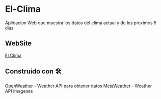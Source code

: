 # El-Clima
Aplicacion Web que muestra los datos del clima actual y de los proximos 5 dias

## WebSite

[El Clima](https://franco-navarro.github.io/El-Clima/)

## Construido con 🛠️

[OpenWeather](https://openweathermap.org/) - Weather API para obtener datos
[MetaWeather](https://www.metaweather.com/) - Weather API imagenes
